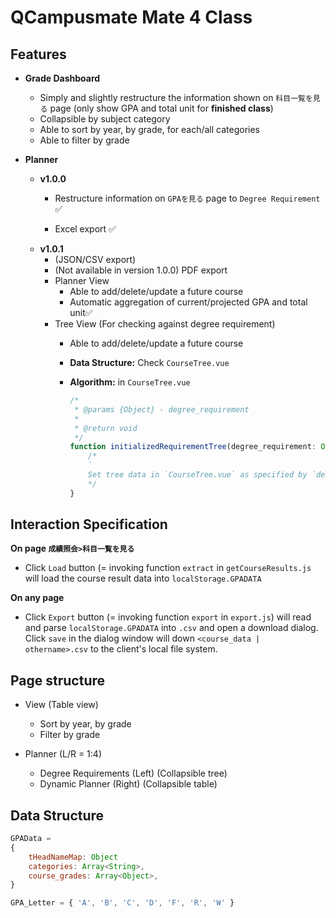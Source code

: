 # QCampusmate Mate 4 Class

## Features
- **Grade Dashboard**
    - Simply and slightly restructure the information shown on `科目一覧を見る` page (only show GPA and total unit for **finished class**)
    - Collapsible by subject category
    - Able to sort by year, by grade, for each/all categories
    - Able to filter by grade 

- **Planner**
   - **v1.0.0**
        - Restructure information on `GPAを見る` page to `Degree Requirement` ✅
   
        - Excel export ✅
   - **v1.0.1**
        - (JSON/CSV export)
        - (Not available in version 1.0.0) PDF export
        - Planner View
            - Able to add/delete/update a future course
            - Automatic aggregation of current/projected GPA and total unit✅
        - Tree View (For checking against degree requirement)
            - Able to add/delete/update a future course
            - **Data Structure:** Check `CourseTree.vue`
            - **Algorithm:** in `CourseTree.vue`

                ```js
                /* 
                 * @params {Object} - degree_requirement
                 *
                 * @return void 
                 */
                function initializedRequirementTree(degree_requirement: Object) {
                    /* 
                    `
                    Set tree data in `CourseTree.vue` as specified by `degree_requirement`, check vueComponentDoc.md for details 
                    */
                }
                ```
   
   
## Interaction Specification
**On page `成績照会>科目一覧を見る`**
- Click `Load` button (= invoking function `extract` in `getCourseResults.js` will load the course result data into `localStorage.GPADATA`

**On any page**
- Click `Export` button (= invoking function `export` in `export.js`) will read and parse `localStorage.GPADATA` into `.csv` and open a download dialog. Click `save` in the dialog window will down `<course_data | othername>.csv` to the client's local file system.

## Page structure
- View (Table view) 
    - Sort by year, by grade
    - Filter by grade

- Planner (L/R = 1:4)
    - Degree Requirements (Left) (Collapsible tree)
    - Dynamic Planner (Right) (Collapsible table) 


## Data Structure
```js
GPAData = 
{
    tHeadNameMap: Object
    categories: Array<String>,
    course_grades: Array<Object>,
}
```
```js
GPA_Letter = { 'A', 'B', 'C', 'D', 'F', 'R', 'W' }
```
